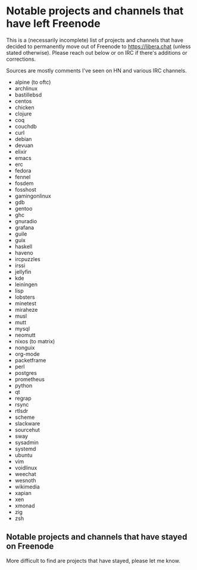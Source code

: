 # Notable projects and channels that have left Freenode

This is a (necessarily incomplete) list of projects and channels that have decided to permanently move out of Freenode to https://libera.chat (unless stated otherwise). Please reach out below or on IRC if there's additions or corrections.

Sources are mostly comments I've seen on HN and various IRC channels.

- alpine (to oftc)
- archlinux
- bastillebsd
- centos
- chicken
- clojure
- coq
- couchdb
- curl
- debian
- devuan
- elixir
- emacs
- erc
- fedora
- fennel
- fosdem
- fosshost
- gamingonlinux
- gdb
- gentoo
- ghc
- gnuradio
- grafana
- guile
- guix
- haskell
- haveno
- ircpuzzles
- irssi
- jellyfin
- kde
- leiningen
- lisp
- lobsters
- minetest
- miraheze
- musl
- mutt
- mysql
- neomutt
- nixos (to matrix)
- nonguix
- org-mode
- packetframe
- perl
- postgres
- prometheus
- python
- qt
- regrap
- rsync
- rtlsdr
- scheme
- slackware
- sourcehut
- sway
- sysadmin
- systemd
- ubuntu
- vim
- voidlinux
- weechat
- wesnoth
- wikimedia
- xapian
- xen
- xmonad
- zig
- zsh

## Notable projects and channels that have stayed on Freenode

More difficult to find are projects that have stayed, please let me know.
